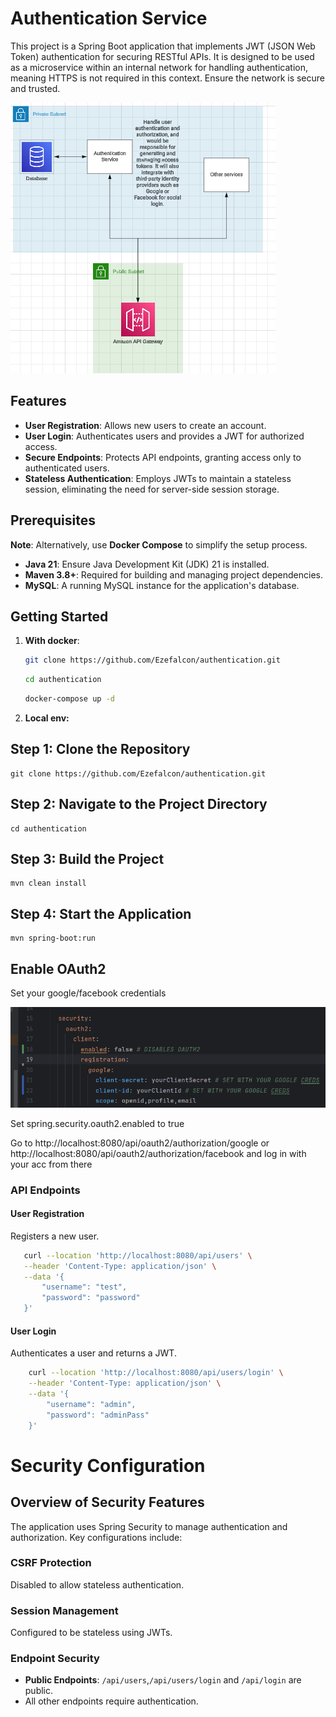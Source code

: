 # Authentication Service

This project is a Spring Boot application that implements JWT (JSON Web Token) authentication for securing RESTful APIs.
It is designed to be used as a microservice within an internal network for handling authentication, meaning HTTPS is not required in this context. Ensure the network is secure and trusted.

![diagram.png](diagram.png)
## Features

- **User Registration**: Allows new users to create an account.
- **User Login**: Authenticates users and provides a JWT for authorized access.
- **Secure Endpoints**: Protects API endpoints, granting access only to authenticated users.
- **Stateless Authentication**: Employs JWTs to maintain a stateless session, eliminating the need for server-side session storage.

## Prerequisites

**Note**: Alternatively, use **Docker Compose** to simplify the setup process.

- **Java 21**: Ensure Java Development Kit (JDK) 21 is installed.
- **Maven 3.8+**: Required for building and managing project dependencies.
- **MySQL**: A running MySQL instance for the application's database.


## Getting Started

1. **With docker**:
   ```bash
   git clone https://github.com/Ezefalcon/authentication.git
   ```
    ```bash
   cd authentication
   ```
   ```bash
   docker-compose up -d
   ```

2. **Local env:**

## Step 1: Clone the Repository
    git clone https://github.com/Ezefalcon/authentication.git

## Step 2: Navigate to the Project Directory
    cd authentication

## Step 3: Build the Project
    mvn clean install

## Step 4: Start the Application
    mvn spring-boot:run

## Enable OAuth2

Set your google/facebook credentials

   ![img.png](oauth2.png)

Set spring.security.oauth2.enabled to true

   Go to http://localhost:8080/api/oauth2/authorization/google or http://localhost:8080/api/oauth2/authorization/facebook and log in with your acc from there

   
### API Endpoints

#### User Registration

Registers a new user.

 ```bash
    curl --location 'http://localhost:8080/api/users' \
    --header 'Content-Type: application/json' \
    --data '{
        "username": "test",
        "password": "password"
    }'
```

#### User Login

Authenticates a user and returns a JWT.

```bash 
    curl --location 'http://localhost:8080/api/users/login' \
    --header 'Content-Type: application/json' \
    --data '{
        "username": "admin",
        "password": "adminPass"
    }'
```

# Security Configuration
## Overview of Security Features

The application uses Spring Security to manage authentication and authorization. Key configurations include:

### CSRF Protection
Disabled to allow stateless authentication.

### Session Management
Configured to be stateless using JWTs.

### Endpoint Security
*   **Public Endpoints**: `/api/users`,`/api/users/login` and `/api/login` are public.
*   All other endpoints require authentication.